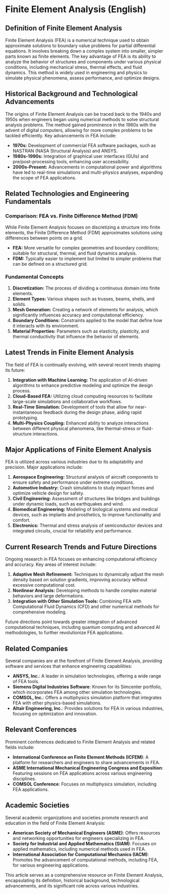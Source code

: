 # Finite Element Analysis (English)

## Definition of Finite Element Analysis

Finite Element Analysis (FEA) is a numerical technique used to obtain approximate solutions to boundary value problems for partial differential equations. It involves breaking down a complex system into smaller, simpler parts known as finite elements. The key advantage of FEA is its ability to analyze the behavior of structures and components under various physical conditions, including mechanical stress, thermal effects, and fluid dynamics. This method is widely used in engineering and physics to simulate physical phenomena, assess performance, and optimize designs.

## Historical Background and Technological Advancements

The origins of Finite Element Analysis can be traced back to the 1940s and 1950s when engineers began using numerical methods to solve structural analysis problems. The method gained prominence in the 1960s with the advent of digital computers, allowing for more complex problems to be tackled efficiently. Key advancements in FEA include:

- **1970s:** Development of commercial FEA software packages, such as NASTRAN (NASA Structural Analysis) and ANSYS.
- **1980s-1990s:** Integration of graphical user interfaces (GUIs) and pre/post-processing tools, enhancing user accessibility.
- **2000s-Present:** Advancements in computational power and algorithms have led to real-time simulations and multi-physics analyses, expanding the scope of FEA applications.

## Related Technologies and Engineering Fundamentals

### Comparison: FEA vs. Finite Difference Method (FDM)

While Finite Element Analysis focuses on discretizing a structure into finite elements, the Finite Difference Method (FDM) approximates solutions using differences between points on a grid. 

- **FEA:** More versatile for complex geometries and boundary conditions; suitable for structural, thermal, and fluid dynamics analysis.
- **FDM:** Typically easier to implement but limited to simpler problems that can be defined on a structured grid.

### Fundamental Concepts

1. **Discretization:** The process of dividing a continuous domain into finite elements.
2. **Element Types:** Various shapes such as trusses, beams, shells, and solids.
3. **Mesh Generation:** Creating a network of elements for analysis, which significantly influences accuracy and computational efficiency.
4. **Boundary Conditions:** Constraints applied to the model that define how it interacts with its environment.
5. **Material Properties:** Parameters such as elasticity, plasticity, and thermal conductivity that influence the behavior of elements.

## Latest Trends in Finite Element Analysis

The field of FEA is continually evolving, with several recent trends shaping its future:

1. **Integration with Machine Learning:** The application of AI-driven algorithms to enhance predictive modeling and optimize the design process.
2. **Cloud-Based FEA:** Utilizing cloud computing resources to facilitate large-scale simulations and collaborative workflows.
3. **Real-Time Simulation:** Development of tools that allow for near-instantaneous feedback during the design phase, aiding rapid prototyping.
4. **Multi-Physics Coupling:** Enhanced ability to analyze interactions between different physical phenomena, like thermal-stress or fluid-structure interactions.

## Major Applications of Finite Element Analysis

FEA is utilized across various industries due to its adaptability and precision. Major applications include:

1. **Aerospace Engineering:** Structural analysis of aircraft components to ensure safety and performance under extreme conditions.
2. **Automotive Industry:** Crash simulations to study impact forces and optimize vehicle design for safety.
3. **Civil Engineering:** Assessment of structures like bridges and buildings under dynamic loads, such as earthquakes and wind.
4. **Biomedical Engineering:** Modeling of biological systems and medical devices, such as implants and prosthetics, to improve functionality and comfort.
5. **Electronics:** Thermal and stress analysis of semiconductor devices and integrated circuits, crucial for reliability and performance.

## Current Research Trends and Future Directions

Ongoing research in FEA focuses on enhancing computational efficiency and accuracy. Key areas of interest include:

1. **Adaptive Mesh Refinement:** Techniques to dynamically adjust the mesh density based on solution gradients, improving accuracy without excessive computational cost.
2. **Nonlinear Analysis:** Developing methods to handle complex material behaviors and large deformations.
3. **Integration with Other Simulation Tools:** Combining FEA with Computational Fluid Dynamics (CFD) and other numerical methods for comprehensive modeling.

Future directions point towards greater integration of advanced computational techniques, including quantum computing and advanced AI methodologies, to further revolutionize FEA applications.

## Related Companies

Several companies are at the forefront of Finite Element Analysis, providing software and services that enhance engineering capabilities:

- **ANSYS, Inc.**: A leader in simulation technologies, offering a wide range of FEA tools.
- **Siemens Digital Industries Software**: Known for its Simcenter portfolio, which incorporates FEA among other simulation technologies.
- **COMSOL, Inc.**: Offers a multiphysics simulation platform that integrates FEA with other physics-based simulations.
- **Altair Engineering, Inc.**: Provides solutions for FEA in various industries, focusing on optimization and innovation.

## Relevant Conferences

Prominent conferences dedicated to Finite Element Analysis and related fields include:

- **International Conference on Finite Element Methods (ICFEM)**: A platform for researchers and engineers to share advancements in FEA.
- **ASME International Mechanical Engineering Congress and Exposition**: Featuring sessions on FEA applications across various engineering disciplines.
- **COMSOL Conference**: Focuses on multiphysics simulation, including FEA applications.

## Academic Societies

Several academic organizations and societies promote research and education in the field of Finite Element Analysis:

- **American Society of Mechanical Engineers (ASME)**: Offers resources and networking opportunities for engineers specializing in FEA.
- **Society for Industrial and Applied Mathematics (SIAM)**: Focuses on applied mathematics, including numerical methods used in FEA.
- **International Association for Computational Mechanics (IACM)**: Promotes the advancement of computational methods, including FEA, for various engineering applications.

This article serves as a comprehensive resource on Finite Element Analysis, encapsulating its definition, historical background, technological advancements, and its significant role across various industries.